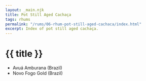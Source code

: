 ```yaml
---
layout: _main.njk
title: Pot Still Aged Cachaça
tags: rhums
permalink: "/rums/06-rhum-pot-still-aged-cachaca/index.html"
excerpt: Index of pot still aged cachaça.
---
```

<!-- markdownlint-disable MD025 -->
# {{ title }}
<!-- markdownlint-enable MD025 -->

<div class="index col-2">

* Avuá Amburana (Brazil)
* Novo Fogo Gold (Brazil)

</div>
